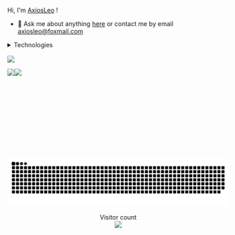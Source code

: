Hi, I'm [AxiosLeo](https://github.com/AxiosLeo) !

- 💬 Ask me about anything [here](https://github.com/AxiosLeo/AxiosLeo/issues) or contact me by email axiosleo@foxmail.com

<details>
<summary>Technologies</summary>
<br/>
<!--
logo list : https://github.com/simple-icons/simple-icons/blob/develop/slugs.md
-->

![Node.js](https://img.shields.io/badge/-Node-FFF?&logo=node.js)
[![TypeScript](https://img.shields.io/badge/-TypeScript-FFF?&logo=TypeScript&logoColor=007ACC)](https://github.com/AlvaroIsrael?tab=repositories&q=&type=&language=typescript)
[![JavaScript](https://img.shields.io/badge/-JavaScript-FFF?&logo=JavaScript&logoColor=ddc508)](https://github.com/AlvaroIsrael?tab=repositories&q=&type=&language=javascript)
![PHP](https://img.shields.io/badge/-PHP-FFF?&logo=php)
![Python](https://img.shields.io/badge/-Python-FFF?&logo=python)
![C++](https://img.shields.io/badge/-C++-FFF?&logo=cplusplus&logoColor=CCCCCC)
![Java](https://img.shields.io/badge/-Java-FFF?&logo=Java&logoColor=B62829)
![Go](https://img.shields.io/badge/-Go-FFF?&logo=go)
![Swift](https://img.shields.io/badge/-Swift-FFF?&logo=swift)
![.Net](https://img.shields.io/badge/-.Net-FFF?&logo=dotnet&logoColor=B62829)

</details>

<p>
<a href="#">
  <img height=200 align="center" src="https://my-stats-43gk.vercel.app/api?username=AxiosLeo&show_icons=true&theme=radical&hide=contribs,issues&show=discussions_answered&rank_icon=github&include_all_commits=true&card_width=150" />
</a>
<!-- <a href="#">
  <img height=200 align="center" src="https://my-stats-43gk.vercel.app/api/top-langs/?username=AxiosLeo&hide=html,scss,css&langs_count=8&layout=compact&theme=radical&card_width=150" />
</a> -->
</P>
<p>
<img align="left" height=202 src="https://github-readme-streak-stats-git-main-davids-projects-ad77adcc.vercel.app/?user=AxiosLeo&theme=radical"/>
<img align="left" height=97 src="https://github-profile-trophy.vercel.app/?username=AxiosLeo&theme=radical&no-frame=true&title=Stars,Followers,Commits&column=-1"/>
</P>

<p>
<a href=#><img src="https://raw.githubusercontent.com/AxiosLeo/AxiosLeo/refs/heads/output/github-contribution-grid-snake.svg"></a>
</P>
<p align="center">
  Visitor count<br>
  <img src="https://profile-counter.glitch.me/_AxiosLeo/count.svg" />
</p>
